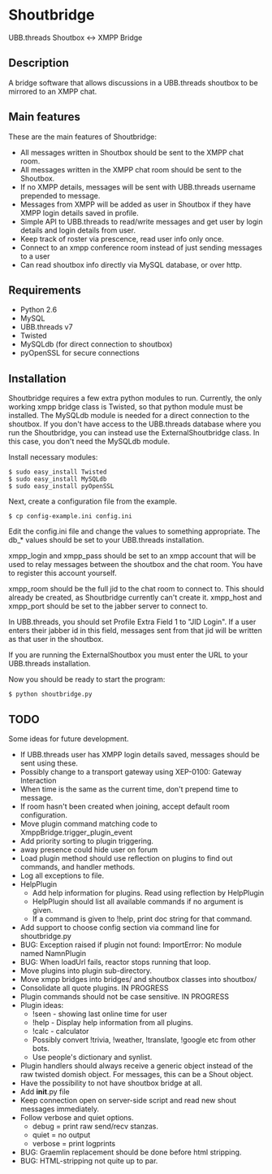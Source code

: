 Shoutbridge
===========

UBB.threads Shoutbox <-> XMPP Bridge

Description
-----------
A bridge software that allows discussions in a UBB.threads shoutbox to be mirrored to an XMPP chat.


Main features
-------------
These are the main features of Shoutbridge:

 * All messages written in Shoutbox should be sent to the XMPP chat room.
 * All messages written in the XMPP chat room should be sent to the Shoutbox.
 * If no XMPP details, messages will be sent with UBB.threads username prepended to message.
 * Messages from XMPP will be added as user in Shoutbox if they have XMPP login details saved in profile.
 * Simple API to UBB.threads to read/write messages and get user by login details and login details from user.
 * Keep track of roster via prescence, read user info only once.
 * Connect to an xmpp conference room instead of just sending messages to a user
 * Can read shoutbox info directly via MySQL database, or over http.


Requirements
------------
 * Python 2.6
 * MySQL
 * UBB.threads v7
 * Twisted
 * MySQLdb (for direct connection to shoutbox)
 * pyOpenSSL for secure connections


Installation
------------
Shoutbridge requires a few extra python modules to run. Currently, the only
working xmpp bridge class is Twisted, so that python module must be installed.
The MySQLdb module is needed for a direct connection to the shoutbox. If you
don't have access to the UBB.threads database where you run the Shoutbridge,
you can instead use the ExternalShoutbridge class. In this case, you don't
need the MySQLdb module.

Install necessary modules:

    $ sudo easy_install Twisted
    $ sudo easy_install MySQLdb
    $ sudo easy_install pyOpenSSL

Next, create a configuration file from the example.

    $ cp config-example.ini config.ini

Edit the config.ini file and change the values to something appropriate.
The db_* values should be set to your UBB.threads installation.

xmpp_login and xmpp_pass should be set to an xmpp account that will be used to relay
messages between the shoutbox and the chat room. You have to register this account
yourself.

xmpp_room should be the full jid to the chat room to connect to. This should
already be created, as Shoutbridge currently can't create it.
xmpp_host and xmpp_port should be set to the jabber server to connect to.

In UBB.threads, you should set Profile Extra Field 1 to "JID Login". If a user 
enters their jabber id in this field, messages sent from that jid will be written
as that user in the shoutbox.

If you are running the ExternalShoutbox you must enter the URL to your UBB.threads
installation. 

Now you should be ready to start the program:

    $ python shoutbridge.py


TODO
----
Some ideas for future development.

 * If UBB.threads user has XMPP login details saved, messages should be sent using these.
 * Possibly change to a transport gateway using XEP-0100: Gateway Interaction
 * When time is the same as the current time, don't prepend time to message.
 * If room hasn't been created when joining, accept default room configuration.
 * Move plugin command matching code to XmppBridge.trigger_plugin_event
 * Add priority sorting to plugin triggering.
 * away presence could hide user on forum
 * Load plugin method should use reflection on plugins to find out commands, and handler methods.
 * Log all exceptions to file.
 * HelpPlugin
     * Add help information for plugins. Read using reflection by HelpPlugin
     * HelpPlugin should list all available commands if no argument is given.
     * If a command is given to !help, print doc string for that command.
 * Add support to choose config section via command line for shoutbridge.py
 * BUG: Exception raised if plugin not found: ImportError: No module named NamnPlugin
 * BUG: When loadUrl fails, reactor stops running that loop.
 * Move plugins into plugin sub-directory.
 * Move xmpp bridges into bridges/ and shoutbox classes into shoutbox/
 * Consolidate all quote plugins. IN PROGRESS
 * Plugin commands should not be case sensitive. IN PROGRESS
 * Plugin ideas:
   * !seen <user> - showing last online time for user
   * !help - Display help information from all plugins.
   * !calc - calculator
   * Possibly convert !trivia, !weather, !translate, !google etc from other bots.
   * Use people's dictionary and synlist.
 * Plugin handlers should always receive a generic object instead of the raw twisted domish object. For messages, this can be a Shout object.
 * Have the possibility to not have shoutbox bridge at all.
 * Add __init__.py file
 * Keep connection open on server-side script and read new shout messages immediately.
 * Follow verbose and quiet options.
   * debug = print raw send/recv stanzas.
   * quiet = no output
   * verbose = print logprints
 * BUG: Graemlin replacement should be done before html stripping.
 * BUG: HTML-stripping not quite up to par.
